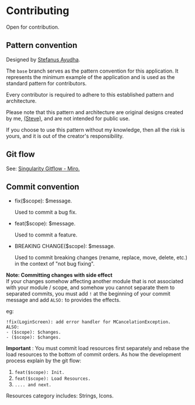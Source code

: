 # Contributing
Open for contribution.

## Pattern convention
Designed by [Stefanus Ayudha](https://github.com/stefanusayudha).

The `base` branch serves as the pattern convention for this application. It represents the minimum example of the application and is used as the standard pattern for contributors.

Every contributor is required to adhere to this established pattern and architecture.

Please note that this pattern and architecture are original designs created by me, [(Steve)](https://github.com/stefanusayudha), and are not intended for public use.

If you choose to use this pattern without my knowledge, then all the risk is yours, and it is out of the creator's responsibility.

## Git flow
See: [Singularity Gitflow - Miro.](https://miro.com/app/board/uXjVMS5Omk8=/?share_link_id=784438148126)

## Commit convention
- fix($scope): $message.

  Used to commit a bug fix.
- feat($scope): $message.

  Used to commit a feature.
- BREAKING CHANGE($scope): $message.

  Used to commit breaking changes (rename, replace, move, delete, etc.) in the context of "not bug fixing".

**Note: Committing changes with side effect**<br/>
If your changes somehow affecting another module that is not associated with your module / scope, and somehow you cannot separate them to separated commits, you must add `!` at the beginning of your commit message and add `ALSO:` to provides the effects.

eg:
```
!fix(LoginScreen): add error handler for MCancelationException.
ALSO:
- ($scope): $changes.
- ($scope): $changes. 
```

**Important** : You must commit load resources first separately and rebase the load resources to the bottom of commit orders.
As how the development process explain by the git flow:
1. `feat($scope): Init.`
2. `feat($scope): Load Resources.`
3. `.... and next.`

Resources category includes: Strings, Icons.
